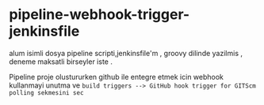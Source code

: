 # pipeline-webhook-trigger-jenkinsfile


alum isimli dosya pipeline scripti,jenkinsfile'm , groovy dilinde yazilmis , deneme maksatli birseyler iste . 

Pipeline proje olustururken github ile entegre etmek icin webhook kullanmayi unutma ve 
``` build triggers --> GitHub hook trigger for GITScm polling sekmesini sec ```
